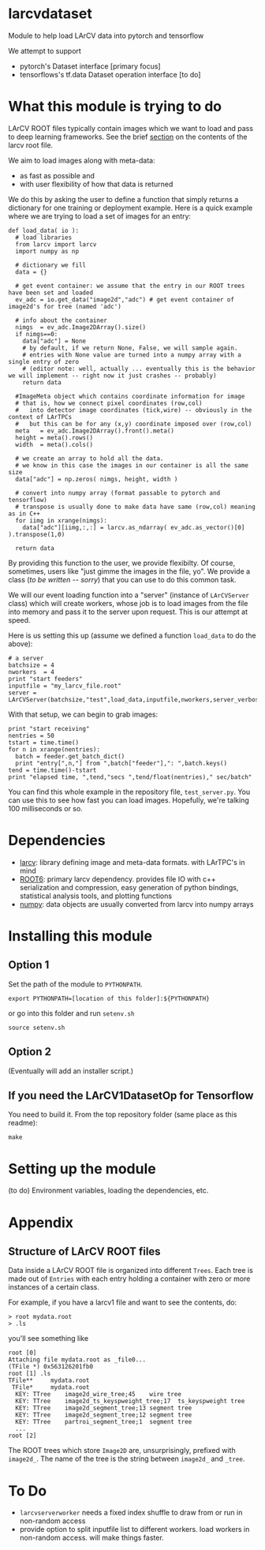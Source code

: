 # larcvdataset

Module to help load LArCV data into pytorch and tensorflow

We attempt to support

* pytorch's Dataset interface [primary focus]
* tensorflows's tf.data Dataset operation interface  [to do]

# What this module is trying to do

LArCV ROOT files typically contain images which we want to load and pass to deep learning frameworks.
See the brief [section](#structure-of-larcv-root-files) on the contents of the larcv root file.

We aim to load images along with meta-data:
* as fast as possible and
* with user flexibility of how that data is returned

We do this by asking the user to define a function that simply returns a dictionary for one training or deployment example.
Here is a quick example where we are trying to load a set of images for an entry:

```
def load_data( io ):
  # load libraries
  from larcv import larcv
  import numpy as np

  # dictionary we fill
  data = {}

  # get event container: we assume that the entry in our ROOT trees have been set and loaded
  ev_adc = io.get_data("image2d","adc") # get event container of image2d's for tree (named 'adc')

  # info about the container
  nimgs  = ev_adc.Image2DArray().size()
  if nimgs==0:
    data["adc"] = None
    # by default, if we return None, False, we will sample again.
    # entries with None value are turned into a numpy array with a single entry of zero
    # (editor note: well, actually ... eventually this is the behavior we will implement -- right now it just crashes -- probably)
    return data

  #ImageMeta object which contains coordinate information for image
  # that is, how we connect pixel coordinates (row,col)
  #   into detector image coordinates (tick,wire) -- obviously in the context of LArTPCs
  #   but this can be for any (x,y) coordinate imposed over (row,col)
  meta   = ev_adc.Image2DArray().front().meta() 
  height = meta().rows()
  width  = meta().cols()

  # we create an array to hold all the data.
  # we know in this case the images in our container is all the same size
  data["adc"] = np.zeros( nimgs, height, width )

  # convert into numpy array (format passable to pytorch and tensorflow)
  # transpose is usually done to make data have same (row,col) meaning as in C++
  for iimg in xrange(nimgs):
    data["adc"][iimg,:,:] = larcv.as_ndarray( ev_adc.as_vector()[0] ).transpose(1,0)

  return data
```

By providing this function to the user, we provide flexibilty.
Of course, sometimes, users like "just gimme the images in the file, yo".
We provide a class (*to be written -- sorry*) that you can use to do this common task.

We will our event loading function into a "server" (instance of `LArCVServer` class)
which will create workers, whose job is to load images
from the file into memory and pass it to the server upon request.
This is our attempt at speed.

Here is us setting this up (assume we defined a function `load_data` to do the above):

```
# a server
batchsize = 4
nworkers  = 4
print "start feeders"
inputfile = "my_larcv_file.root"
server = LArCVServer(batchsize,"test",load_data,inputfile,nworkers,server_verbosity=0,worker_verbosity=0)
```

With that setup, we can begin to grab images:

```
print "start receiving"
nentries = 50
tstart = time.time()
for n in xrange(nentries):
  batch = feeder.get_batch_dict()
  print "entry[",n,"] from ",batch["feeder"],": ",batch.keys()
tend = time.time()-tstart
print "elapsed time, ",tend,"secs ",tend/float(nentries)," sec/batch"
```

You can find this whole example in the repository file, `test_server.py`.
You can use this to see how fast you can load images.
Hopefully, we're talking 100 milliseconds or so.

# Dependencies

* [larcv](https://github.com/larbys/larcv): library defining image and meta-data formats. with LArTPC's in mind
* [ROOT6](https://github.com/root-project/root): primary larcv dependency. provides file IO with c++ serialization and compression,
  easy generation of python bindings,
  statistical analysis tools, and plotting functions
* [numpy](http://www.numpy.org/): data objects are usually converted from larcv into numpy arrays

# Installing this module

## Option 1

Set the path of the module to `PYTHONPATH`.

    export PYTHONPATH=[location of this folder]:${PYTHONPATH}

or go into this folder and run `setenv.sh`

    source setenv.sh


## Option 2

(Eventually will add an installer script.)

## If you need the LArCV1DatasetOp for Tensorflow

You need to build it. From the top repository folder (same place as this readme):

    make


# Setting up the module

(to do) Environment variables, loading the dependencies, etc.

# Appendix

## Structure of LArCV ROOT files

Data inside a LArCV ROOT file is organized into different `Trees`.
Each tree is made out of `Entries` with each entry holding a container with zero or more instances of a certain class.

For example, if you have a larcv1 file and want to see the contents, do:

    > root mydata.root
    > .ls
    
you'll see something like

```
root [0] 
Attaching file mydata.root as _file0...
(TFile *) 0x563126201fb0
root [1] .ls
TFile**		mydata.root	
 TFile*		mydata.root	
  KEY: TTree	image2d_wire_tree;45	wire tree
  KEY: TTree	image2d_ts_keyspweight_tree;17	ts_keyspweight tree
  KEY: TTree	image2d_segment_tree;13	segment tree
  KEY: TTree	image2d_segment_tree;12	segment tree
  KEY: TTree	partroi_segment_tree;1	segment tree
  ...
root [2] 
```

The ROOT trees which store `Image2D` are, unsurprisingly, prefixed with `image2d_`. The name of the tree is the string between `image2d_` and `_tree`.

# To Do

* `larcvserverworker` needs a fixed index shuffle to draw from or run in non-random access
* provide option to split inputfile list to different workers. load workers in non-random access. will make things faster.
